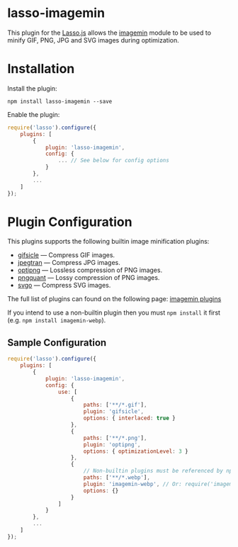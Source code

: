 lasso-imagemin
==================
This plugin for the [Lasso.js](https://github.com/lasso-js/lasso) allows the [imagemin](https://github.com/imagemin/imagemin) module to be used to minify GIF, PNG, JPG and SVG images during optimization.

# Installation

Install the plugin:

```
npm install lasso-imagemin --save
```

Enable the plugin:

```javascript
require('lasso').configure({
    plugins: [
        {
            plugin: 'lasso-imagemin',
            config: {
                ... // See below for config options
            }
        },
        ...
    ]
});
```

# Plugin Configuration


This plugins supports the following builtin image minification plugins:

* [gifsicle](https://github.com/imagemin/imagemin-gifsicle) — Compress GIF images.
* [jpegtran](https://github.com/imagemin/imagemin-jpegtran) — Compress JPG images.
* [optipng](https://github.com/imagemin/imagemin-optipng) — Lossless compression of PNG images.
* [pngquant](https://github.com/imagemin/imagemin-pngquant) — Lossy compression of PNG images.
* [svgo](https://github.com/imagemin/imagemin-svgo) — Compress SVG images.

The full list of plugins can found on the following page: [imagemin plugins](https://www.npmjs.org/browse/keyword/imageminplugin)

If you intend to use a non-builtin plugin then you must `npm install` it first (e.g. `npm install imagemin-webp`).

## Sample Configuration

```javascript
require('lasso').configure({
    plugins: [
        {
            plugin: 'lasso-imagemin',
            config: {
                use: [
                    {
                        paths: ['**/*.gif'],
                        plugin: 'gifsicle',
                        options: { interlaced: true }
                    },
                    {
                        paths: ['**/*.png'],
                        plugin: 'optipng',
                        options: { optimizationLevel: 3 }
                    },
                    {
                        // Non-builtin plugins must be referenced by npm module name:
                        paths: ['**/*.webp'],
                        plugin: 'imagemin-webp', // Or: require('imagemin-webp')
                        options: {}
                    }
                ]
            }
        },
        ...
    ]
});
```